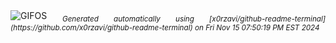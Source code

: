 <div align="justify">
<picture>
    <source media="(prefers-color-scheme: dark)" srcset="https://i.ibb.co/XbWZjt0/output-gif.gif">
    <source media="(prefers-color-scheme: light)" srcset="https://i.ibb.co/XbWZjt0/output-gif.gif">
    <img alt="GIFOS" src="https://i.ibb.co/XbWZjt0/output-gif.gif">
</picture>
<sub><i>Generated automatically using [x0rzavi/github-readme-terminal](https://github.com/x0rzavi/github-readme-terminal) on Fri Nov 15 07:50:19 PM EST 2024</i></sub>
</div>

<!--  -->